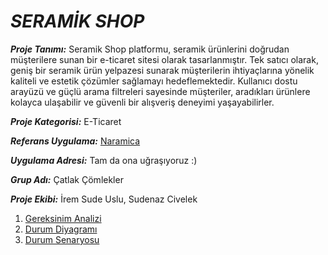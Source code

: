 # ***SERAMİK SHOP***
***Proje Tanımı:*** Seramik Shop platformu, seramik ürünlerini doğrudan müşterilere sunan bir e-ticaret sitesi olarak tasarlanmıştır. Tek satıcı olarak, geniş bir seramik ürün yelpazesi sunarak müşterilerin ihtiyaçlarına yönelik kaliteli ve estetik çözümler sağlamayı hedeflemektedir. Kullanıcı dostu arayüzü ve güçlü arama filtreleri sayesinde müşteriler, aradıkları ürünlere kolayca ulaşabilir ve güvenli bir alışveriş deneyimi yaşayabilirler.

 ***Proje Kategorisi:*** E-Ticaret

 ***Referans Uygulama:*** [Naramica](https://naramica.com/kupalar?o=8&page=1)

***Uygulama Adresi:*** Tam da ona uğraşıyoruz :)
 
 ***Grup Adı:*** Çatlak Çömlekler

 ***Proje Ekibi:*** İrem Sude Uslu, Sudenaz Civelek
 
1. [Gereksinim Analizi](./gereksinim-analizi.md)
2. [Durum Diyagramı](./durum-diyagrami.md)
3. [Durum Senaryosu](./durum-senaryosu.md)
